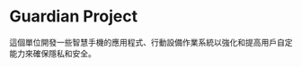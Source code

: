 [Title]: # (Guardian 防衛計畫)
[Difficulty]: # (初學者)
[Order]: # (51)

# Guardian Project

這個單位開發一些智慧手機的應用程式、行動設備作業系統以強化和提高用戶自定能力來確保隱私和安全。